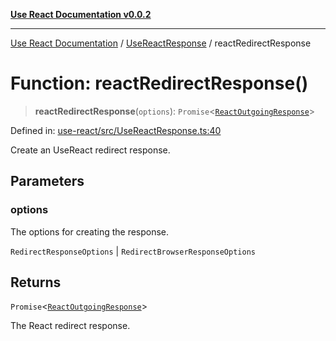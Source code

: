 [**Use React Documentation v0.0.2**](../../README.md)

***

[Use React Documentation](../../modules.md) / [UseReactResponse](../README.md) / reactRedirectResponse

# Function: reactRedirectResponse()

> **reactRedirectResponse**(`options`): `Promise`\<[`ReactOutgoingResponse`](../../declarations/type-aliases/ReactOutgoingResponse.md)\>

Defined in: [use-react/src/UseReactResponse.ts:40](https://github.com/stonemjs/use-react/blob/50c96852bd65a75b7f2a00786393fb0c90af6da8/src/UseReactResponse.ts#L40)

Create an UseReact redirect response.

## Parameters

### options

The options for creating the response.

`RedirectResponseOptions` | `RedirectBrowserResponseOptions`

## Returns

`Promise`\<[`ReactOutgoingResponse`](../../declarations/type-aliases/ReactOutgoingResponse.md)\>

The React redirect response.
